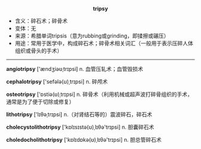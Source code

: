 
**<center>tripsy</center>**

- <span class="definition">含义：碎石术；碎骨术</span>
- <span class="definition">变体：无</span>
- <span class="definition">来源：希腊单词tripsis（意为rubbing或grinding，即揉擦或碾压）</span>
- <span class="definition">用途：常用于医学中，构成碎石术；碎骨术相关词汇（一般用于表示压碎人体组织或骨头的手术）</span>

---

<span class="vocabulary">**angiotripsy**</span> ['ændʒiəʊˌtrɪpsi] n. 血管压轧术；血管毁损术   

<span class="vocabulary">**cephalotripsy**</span> ['sefәlә(ʊ)ˌtrɪpsi] n. 碎颅术 

<span class="vocabulary">**osteotripsy**</span> ['ɒstiә(ʊ)ˌtrɪpsi] n. 碎骨术（利用机械或超声波打碎骨组织的手术，通常是为了便于切除或修复）

<span class="vocabulary">**lithotripsy**</span> ['lɪθəˌtrɪpsi] n.（对肾结石等的）震波碎石，碎石术

<span class="vocabulary">**cholecystolithotripsy**</span> ['kɒlɪsɪstә(ʊ)ˌlɪθə'trɪpsi] n. 胆囊碎石术   

<span class="vocabulary">**choledocholithotripsy**</span> ['kɒlɪdɒkә(ʊ)ˌlɪθə'trɪpsi] n. 胆总管碎石术   
